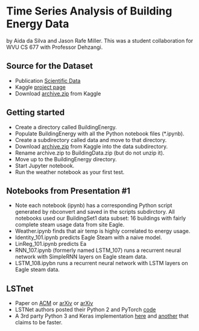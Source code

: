 # Time Series Analysis of Building Energy Data
by Aida da Silva and Jason Rafe Miller.
This was a student collaboration for WVU CS 677 with Professor Dehzangi.


## Source for the Dataset

* Publication [Scientific Data](https://www.nature.com/articles/s41597-020-00712-x)
* Kaggle [project page](https://www.kaggle.com/claytonmiller/buildingdatagenomeproject2)
* Download [archive.zip](https://www.kaggle.com/claytonmiller/buildingdatagenomeproject2/download) from Kaggle

## Getting started
* Create a directory called BuildingEnergy.
* Populate BuildingEnergy with all the Python notebook files (*.ipynb).
* Create a subdirectory called data and move to that directory.
* Download [archive.zip](https://www.kaggle.com/claytonmiller/buildingdatagenomeproject2/download) 
from Kaggle into the data subdirectory.
* Rename archive.zip to BuildingData.zip (but do not unzip it).
* Move up to the BuildingEnergy directory.
* Start Jupyter notebook.
* Run the weather notebook as your first test.

## Notebooks from Presentation #1
* Note each notebook (ipynb) has a corresponding Python script generated by nbconvert and saved in the scripts subdirctory.
All notebooks used our BuildingSet1 data subset: 16 buildings with fairly complete steam usage data from site Eagle.
* Weather.ipynb finds that air temp is highly correlated to energy usage.
* Identity_101.ipynb predicts Eagle Steam with a naive model.
* LinReg_101.ipynb predicts Ea
* RNN_107.ipynb (formerly named LSTM_107) runs a recurrent neural network with SimpleRNN layers on Eagle steam data.
* LSTM_108.ipybn runs a recurrent neural network with LSTM layers on Eagle steam data.

## LSTnet
* Paper on [ACM](https://dl.acm.org/doi/abs/10.1145/3209978.3210006)
or [arXiv](https://arxiv.org/abs/1703.07015) or [arXiv](https://arxiv.org/pdf/1703.07015.pdf)
* LSTNet authors posted their Python 2 and PyTorch [code](https://github.com/laiguokun/LSTNet)
* A 3rd party Python 3 and Keras implementation [here](https://github.com/fbadine/LSTNet) and [another](https://github.com/Lorne0/LSTNet_keras) that claims to be faster.
